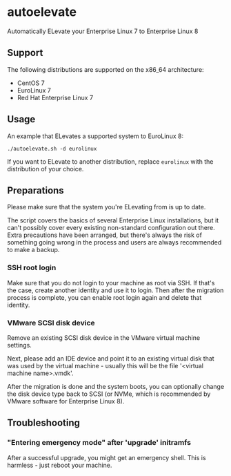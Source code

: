 # autoelevate

Automatically ELevate your Enterprise Linux 7 to Enterprise Linux 8

## Support

The following distributions are supported on the x86_64 architecture:

- CentOS 7
- EuroLinux 7
- Red Hat Enterprise Linux 7

## Usage

An example that ELevates a supported system to EuroLinux 8:

```
./autoelevate.sh -d eurolinux
```

If you want to ELevate to another distribution, replace `eurolinux` with the distribution of your choice.

## Preparations

Please make sure that the system you're ELevating from is up to date.

The script covers the basics of several Enterprise Linux installations, but it can't possibly cover every existing non-standard configuration out there.
Extra precautions have been arranged, but there's always the risk of something going wrong in the process and users are always recommended to make a backup.

### SSH root login

Make sure that you do not login to your machine as root via SSH. If that's the case, create another identity and use it to login. Then after the migration process is complete, you can enable root login again and delete that identity.

### VMware SCSI disk device

Remove an existing SCSI disk device in the VMware virtual machine settings.

Next, please add an IDE device and point it to an existing virtual disk that was used by the virtual machine - usually this will be the file '\<virtual machine name\>.vmdk'.

After the migration is done and the system boots, you can optionally change the disk device type back to SCSI (or NVMe, which is recommended by VMware software for Enterprise Linux 8).


## Troubleshooting

### "Entering emergency mode" after 'upgrade' initramfs

After a successful upgrade, you might get an emergency shell. This is harmless - just reboot your machine.
